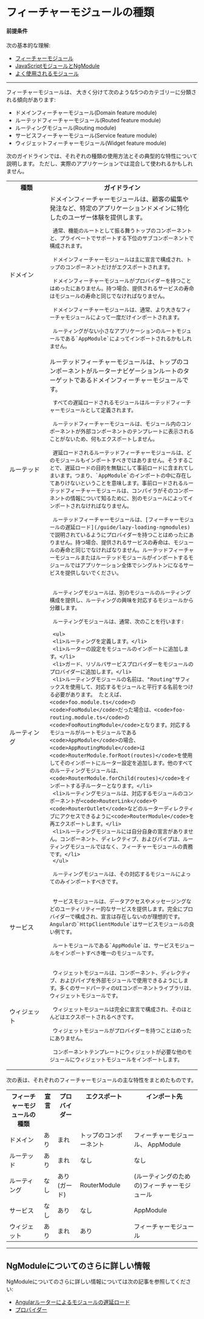 

# フィーチャーモジュールの種類

#### 前提条件

次の基本的な理解:
* [フィーチャーモジュール](guide/feature-modules)
* [JavaScriptモジュールとNgModule](guide/ngmodule-vs-jsmodule)
* [よく使用されるモジュール](guide/frequent-ngmodules)

<hr>

フィーチャーモジュールは、
大きく分けて次のような5つのカテゴリーに分類される傾向があります:

* ドメインフィーチャーモジュール(Domain feature module)
* ルーテッドフィーチャーモジュール(Routed feature module)
* ルーティングモジュール(Routing module)
* サービスフィーチャーモジュール(Service feature module)
* ウィジェットフィーチャーモジュール(Widget feature module)

次のガイドラインでは、それぞれの種類の使用方法とその典型的な特性について説明します。
ただし、実際のアプリケーションでは混合して使われるかもしれません。

<table>

 <tr>
   <th style="vertical-align: top; min-width: 90px">
     種類
   </th>

   <th style="vertical-align: top">
     ガイドライン
   </th>
 </tr>

 <tr>
   <td>ドメイン</td>
   <td>
     ドメインフィーチャーモジュールは、顧客の編集や発注など、特定のアプリケーションドメインに特化したのユーザー体験を提供します。

     通常、機能のルートとして振る舞うトップのコンポーネントと、プライベートでサポートする下位のサブコンポーネントで構成されます。

     ドメインフィーチャーモジュールは主に宣言で構成され、トップのコンポーネントだけがエクスポートされます。

     ドメインフィーチャーモジュールがプロバイダーを持つことはめったにありません。持つ場合、提供されるサービスの寿命はモジュールの寿命と同じでなければなりません。

     ドメインフィーチャーモジュールは、通常、より大きなフィーチャモジュールによって一度だけインポートされます。

     ルーティングがない小さなアプリケーションのルートモジュールである`AppModule`によってインポートされるかもしれません。
   </td>
 </tr>
 <tr>
   <td>ルーテッド</td>
   <td>
     ルーテッドフィーチャーモジュールは、トップのコンポーネントがルーターナビゲーションルートのターゲットであるドメインフィーチャーモジュールです。

     すべての遅延ロードされるモジュールはルーテッドフィーチャーモジュールとして定義されます。

     ルーテッドフィーチャーモジュールは、モジュール内のコンポーネントが外部コンポーネントのテンプレートに表示されることがないため、何もエクスポートしません。

     遅延ロードされるルーテッドフィーチャーモジュールは、どのモジュールもインポートすべきではありません。そうすることで、遅延ロードの目的を無駄にして事前ロードに含まれてしまいます。つまり、`AppModule`のインポートの中に存在してありけないということを意味します。事前ロードされるルーテッドフィーチャーモジュールは、コンパイラがそのコンポーネントの情報について知るために、別のモジュールによってインポートされなければなりません。

     ルーテッドフィーチャーモジュールは、[フィーチャーモジュールの遅延ロード](/guide/lazy-loading-ngmodules)で説明されているようにプロバイダーを持つことはめったにありません。持つ場合、提供されるサービスの寿命は、モジュールの寿命と同じでなければなりません。ルーテッドフィーチャーモジュールまたはルーテッドモジュールがインポートするモジュールではアプリケーション全体でシングルトンになるサービスを提供しないでください。
   </td>
 </tr>

 <tr>
   <td>ルーティング</td>
   <td>

     ルーティングモジュールは、別のモジュールのルーティング構成を提供し、ルーティングの興味を対応するモジュールから分離します。

     ルーティングモジュールは、通常、次のことを行います:

     <ul>
     <li>ルーティングを定義します。</li>
     <li>ルーターの設定をモジュールのインポートに追加します。</li>
     <li>ガード、リゾルバサービスプロバイダーをモジュールのプロバイダーに追加します。</li>
     <li>ルーティングモジュールの名前は、"Routing"サフィックスを使用して、対応するモジュールと平行する名前をつける必要があります。 たとえば、<code>foo.module.ts</code>の<code>FooModule</code>だった場合は、<code>foo-routing.module.ts</code>の<code>FooRoutingModule</code>となります。対応するモジュールがルートモジュールである<code>AppModule</code>の場合、<code>AppRoutingModule</code>は<code>RouterModule.forRoot(routes)</code>を使用してそのインポートにルーター設定を追加します。他のすべてのルーティングモジュールは、<code>RouterModule.forChild(routes)</code>をインポートする子ルーターとなります。</li>
     <li>ルーティングモジュールは、対応するモジュールのコンポーネントが<code>RouterLink</code>や<code>RouterOutlet</code>などのルーターディレクティブにアクセスできるように<code>RouterModule</code>を再エクスポートします。</li>
     <li>ルーティングモジュールには自分自身の宣言がありません。コンポーネント、ディレクティブ、およびパイプは、ルーティングモジュールではなく、フィーチャーモジュールの責務です。</li>
     </ul>

     ルーティングモジュールは、その対応するモジュールによってのみインポートすべきです。

   </td>
 </tr>

 <tr>
   <td>サービス</td>
   <td>

     サービスモジュールは、データアクセスやメッセージングなどのユーティリティー的なサービスを提供します。完全にプロバイダーで構成され、宣言は存在しないのが理想的です。 Angularの`HttpClientModule`はサービスモジュールの良い例です。

     ルートモジュールである`AppModule`は、サービスモジュールをインポートすべき唯一のモジュールです。

   </td>
 </tr>

 <tr>
   <td>ウィジェット</td>
   <td>

     ウィジェットモジュールは、コンポーネント、ディレクティブ、およびパイプを外部モジュールで使用できるようにします。多くのサードパーティのUIコンポーネントライブラリは、ウィジェットモジュールです。

     ウィジェットモジュールは完全に宣言で構成され、そのほとんどはエクスポートされるべきです。

     ウィジェットモジュールがプロバイダーを持つことはめったにありません。

     コンポーネントテンプレートにウィジェットが必要な他のモジュールにウィジェットモジュールをインポートします。

   </td>
 </tr>

</table>

次の表は、それぞれのフィーチャーモジュールの主な特性をまとめたものです。

<table>
 <tr>
   <th style="vertical-align: top">
     フィーチャーモジュールの種類
   </th>

   <th style="vertical-align: top">
     宣言
   </th>

   <th style="vertical-align: top">
     プロバイダー
   </th>

   <th style="vertical-align: top">
     エクスポート
   </th>

   <th style="vertical-align: top">
     インポート先
   </th>
 </tr>

 <tr>
   <td>ドメイン</td>
   <td>あり</td>
   <td>まれ</td>
   <td>トップのコンポーネント</td>
   <td>フィーチャーモジュール、 AppModule</td>
 </tr>

 <tr>
   <td>ルーテッド</td>
   <td>あり</td>
   <td>まれ</td>
   <td>なし</td>
   <td>なし</td>
 </tr>

 <tr>
   <td>ルーティング</td>
   <td>なし</td>
   <td>あり (ガード)</td>
   <td>RouterModule</td>
   <td>(ルーティングのための)フィーチャーモジュール</td>
 </tr>

 <tr>
   <td>サービス</td>
   <td>なし</td>
   <td>あり</td>
   <td>なし</td>
   <td>AppModule</td>
 </tr>

 <tr>
   <td>ウィジェット</td>
   <td>あり</td>
   <td>まれ</td>
   <td>あり</td>
   <td>フィーチャーモジュール</td>
 </tr>
</table>

<hr />

## NgModuleについてのさらに詳しい情報

NgModuleについてのさらに詳しい情報については次の記事を参照してください:
* [Angularルーターによるモジュールの遅延ロード](guide/lazy-loading-ngmodules)
* [プロバイダー](guide/providers)
